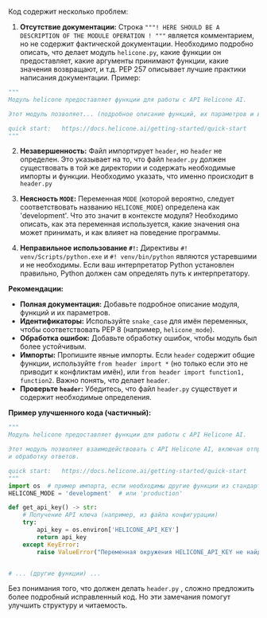 Код содержит несколько проблем:

1. **Отсутствие документации:**  Строка `"""! HERE SHOULD BE A DESCRIPTION OF THE MODULE OPERATION ! """`  является комментарием, но не содержит фактической документации.  Необходимо подробно описать, что делает модуль `helicone.py`, какие функции он предоставляет, какие аргументы принимают функции, какие значения возвращают, и т.д.  PEP 257 описывает лучшие практики написания документации.  Пример:

```python
"""
Модуль helicone предоставляет функции для работы с API Helicone AI.

Этот модуль позволяет... (подробное описание функций, их параметров и возвращаемых значений)

quick start:   https://docs.helicone.ai/getting-started/quick-start
"""
```

2. **Незавершенность:**  Файл импортирует `header`, но `header` не определен.  Это указывает на то, что файл `header.py` должен существовать в той же директории и содержать необходимые импорты и функции. Необходимо указать, что именно происходит в `header.py`

3. **Неясность `MODE`:**  Переменная `MODE` (которой вероятно, следует соответствовать названию `HELICONE_MODE`)  определена как 'development'. Что это значит в контексте модуля? Необходимо описать, как эта переменная используется, какие значения она может принимать, и как влияет на поведение программы.

4. **Неправильное использование `#!`:** Директивы `#! venv/Scripts/python.exe` и `#! venv/bin/python` являются устаревшими и не необходимы. Если ваш интерпретатор Python установлен правильно, Python должен сам определять путь к интерпретатору.


**Рекомендации:**

* **Полная документация:** Добавьте подробное описание модуля, функций и их параметров.
* **Идентификаторы:** Используйте `snake_case` для имён переменных, чтобы соответствовать PEP 8 (например, `helicone_mode`).
* **Обработка ошибок:** Добавьте обработку ошибок, чтобы модуль был более устойчивым.
* **Импорты:** Пропишите явные импорты. Если `header` содержит общие функции, используйте `from header import *` (но только если это не приводит к конфликтам имён), или `from header import function1, function2`.  Важно понять, что делает `header`.
* **Проверьте `header`:** Убедитесь, что файл `header.py` существует и содержит необходимые определения.

**Пример улучшенного кода (частичный):**


```python
"""
Модуль helicone предоставляет функции для работы с API Helicone AI.

Этот модуль позволяет взаимодействовать с API Helicone AI, включая отправку запросов
и обработку ответов.

quick start:   https://docs.helicone.ai/getting-started/quick-start
"""
import os  # пример импорта, если необходимы другие функции из стандартной библиотеки
HELICONE_MODE = 'development'  # или 'production'

def get_api_key() -> str:
    # Получение API ключа (например, из файла конфигурации)
    try:
        api_key = os.environ['HELICONE_API_KEY']
        return api_key
    except KeyError:
        raise ValueError("Переменная окружения HELICONE_API_KEY не найдена")


# ... (другие функции) ...
```

Без понимания того, что должен делать `header.py` , сложно предложить более подробный исправленный код.  Но эти замечания помогут улучшить структуру и читаемость.
